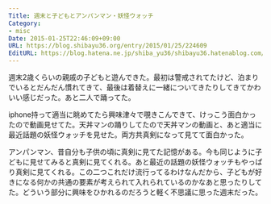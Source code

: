 ```yaml
---
Title: 週末と子どもとアンパンマン・妖怪ウォッチ
Category:
- misc
Date: 2015-01-25T22:46:09+09:00
URL: https://blog.shibayu36.org/entry/2015/01/25/224609
EditURL: https://blog.hatena.ne.jp/shiba_yu36/shibayu36.hatenablog.com/atom/entry/8454420450081378371
---
```


週末2歳くらいの親戚の子どもと遊んできた。最初は警戒されてたけど、泊まりでいるとだんだん慣れてきて、最後は着替えに一緒についてきたりしてきてかわいい感じだった。あと二人で踊ってた。

iphone持って適当に眺めてたら興味津々で覗きこんできて、けっこう面白かったので動画見せてた。天丼マンの踊りしてたので天丼マンの動画と、あと適当に最近話題の妖怪ウォッチを見せた。両方共真剣になって見てて面白かった。


アンパンマン、昔自分も子供の頃に真剣に見てた記憶がある。今も同じように子どもに見せてみると真剣に見てくれる。あと最近の話題の妖怪ウォッチもやっぱり真剣に見てくれる。この二つこれだけ流行ってるわけなんだから、子どもが好きになる何かの共通の要素が考えられて入れられているのかなあと思ったりしてた。どういう部分に興味をひかれるのだろうと軽く不思議に思った週末だった。
